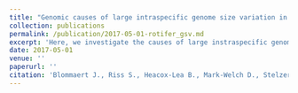 ```yaml
---
title: "Genomic causes of large intraspecific genome size variation in a species of rotifer"
collection: publications
permalink: /publication/2017-05-01-rotifer_gsv.md
excerpt: 'Here, we investigate the causes of large instraspecific genome size variation in Brachionus asplanchnoidis, a species within the B. plicatilis species complex. The analysis is almost completed and hopefully the results will be publishable soon!'
date: 2017-05-01
venue: ''
paperurl: ''
citation: 'Blommaert J., Riss S., Heacox-Lea B., Mark-Welch D., Stelzer CP. (in prep). &quot;Paper Title Number 2.&quot; <i>Journal 1</i>. 1(2).'
---
```

